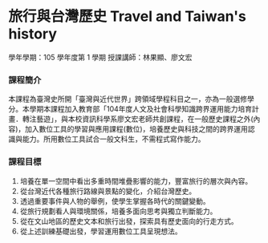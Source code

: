 # 旅行與台灣歷史 Travel and Taiwan's history
學年學期：105 學年度第 1 學期
授課講師：林果顯、廖文宏

### 課程簡介
本課程為臺灣史所開「臺灣與近代世界」跨領域學程科目之一，亦為一般選修學分。本學期本課程加入教育部「104年度人文及社會科學知識跨界運用能力培育計畫．轉注藝遊」，與本校資訊科學系廖文宏老師共創課程，在一般歷史課程之外(內容)，加入數位工具的學習與應用課程(數位)，培養歷史與科技之間的跨界運用認識與能力。所用數位工具試合一般文科生，不需程式寫作能力。

### 課程目標
1. 培養在單一空間中看出多重時間堆疊影響的能力，豐富旅行的層次與內容。
2. 從台灣近代各種旅行路線與景點的變化，介紹台灣歷史。
3. 透過重要事件與人物的舉例，使學生掌握各時代的關鍵變動。
4. 從旅行規劃看人與環境關係，培養多面向思考與獨立判斷能力。
5. 從在文山地區的歷史文本和旅行出發，探索具有歷史面向的行走方式。
6. 從上述訓練基礎出發，學習運用數位工具呈現想法。
